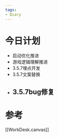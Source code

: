 ```yaml
---
tags:
- Diary
---
```

# 今日计划
- 启动优化推进
- 游戏逻辑理解推进
- 3.5.7埋点开发
- 3.5.7文案替换
- 3.5.7bug修复
	- 

# 参考
[[WorkDesk.canvas]]

